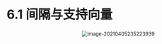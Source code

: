 # 6.1 间隔与支持向量

<div align="center"><img src="https://picgo-1305404921.cos.ap-shanghai.myqcloud.com/20210405235223.png" alt="image-20210405235223939" style="zoom:80%;" /></div>